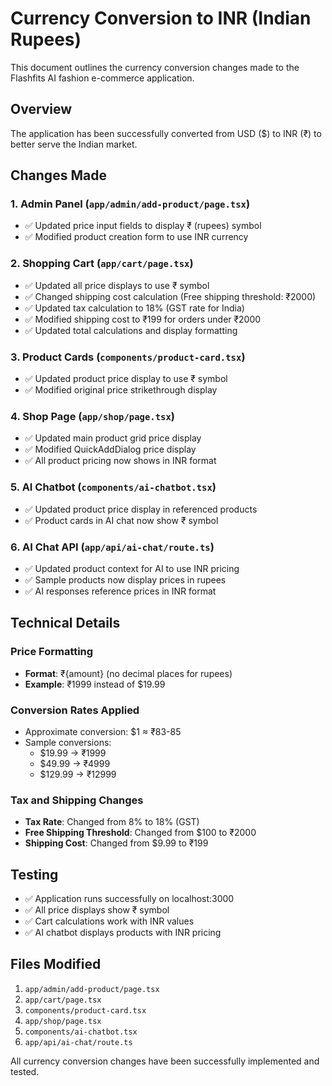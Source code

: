 # Currency Conversion to INR (Indian Rupees)

This document outlines the currency conversion changes made to the Flashfits AI fashion e-commerce application.

## Overview

The application has been successfully converted from USD ($) to INR (₹) to better serve the Indian market.

## Changes Made

### 1. Admin Panel (`app/admin/add-product/page.tsx`)

- ✅ Updated price input fields to display ₹ (rupees) symbol
- ✅ Modified product creation form to use INR currency

### 2. Shopping Cart (`app/cart/page.tsx`)

- ✅ Updated all price displays to use ₹ symbol
- ✅ Changed shipping cost calculation (Free shipping threshold: ₹2000)
- ✅ Updated tax calculation to 18% (GST rate for India)
- ✅ Modified shipping cost to ₹199 for orders under ₹2000
- ✅ Updated total calculations and display formatting

### 3. Product Cards (`components/product-card.tsx`)

- ✅ Updated product price display to use ₹ symbol
- ✅ Modified original price strikethrough display

### 4. Shop Page (`app/shop/page.tsx`)

- ✅ Updated main product grid price display
- ✅ Modified QuickAddDialog price display
- ✅ All product pricing now shows in INR format

### 5. AI Chatbot (`components/ai-chatbot.tsx`)

- ✅ Updated product price display in referenced products
- ✅ Product cards in AI chat now show ₹ symbol

### 6. AI Chat API (`app/api/ai-chat/route.ts`)

- ✅ Updated product context for AI to use INR pricing
- ✅ Sample products now display prices in rupees
- ✅ AI responses reference prices in INR format

## Technical Details

### Price Formatting

- **Format**: ₹{amount} (no decimal places for rupees)
- **Example**: ₹1999 instead of $19.99

### Conversion Rates Applied

- Approximate conversion: $1 ≈ ₹83-85
- Sample conversions:
  - $19.99 → ₹1999
  - $49.99 → ₹4999
  - $129.99 → ₹12999

### Tax and Shipping Changes

- **Tax Rate**: Changed from 8% to 18% (GST)
- **Free Shipping Threshold**: Changed from $100 to ₹2000
- **Shipping Cost**: Changed from $9.99 to ₹199

## Testing

- ✅ Application runs successfully on localhost:3000
- ✅ All price displays show ₹ symbol
- ✅ Cart calculations work with INR values
- ✅ AI chatbot displays products with INR pricing

## Files Modified

1. `app/admin/add-product/page.tsx`
2. `app/cart/page.tsx`
3. `components/product-card.tsx`
4. `app/shop/page.tsx`
5. `components/ai-chatbot.tsx`
6. `app/api/ai-chat/route.ts`

All currency conversion changes have been successfully implemented and tested.
